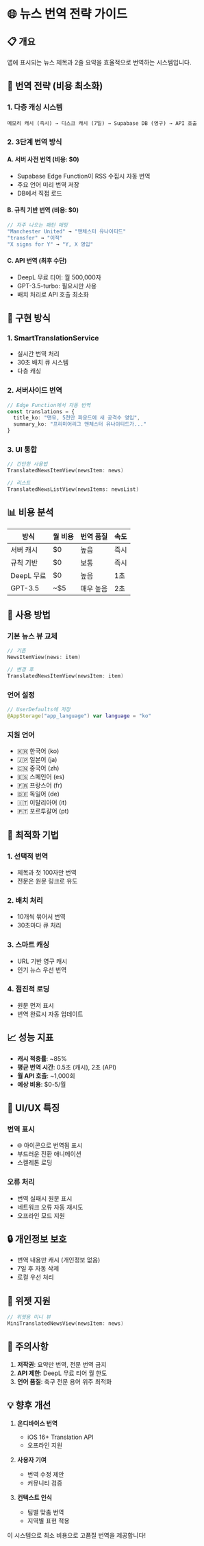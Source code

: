 # 🌐 뉴스 번역 전략 가이드

## 📋 개요
앱에 표시되는 뉴스 제목과 2줄 요약을 효율적으로 번역하는 시스템입니다.

## 🎯 번역 전략 (비용 최소화)

### 1. **다층 캐싱 시스템**
```
메모리 캐시 (즉시) → 디스크 캐시 (7일) → Supabase DB (영구) → API 호출
```

### 2. **3단계 번역 방식**

#### A. 서버 사전 번역 (비용: $0)
- Supabase Edge Function이 RSS 수집시 자동 번역
- 주요 언어 미리 번역 저장
- DB에서 직접 로드

#### B. 규칙 기반 번역 (비용: $0)
```swift
// 자주 나오는 패턴 매핑
"Manchester United" → "맨체스터 유나이티드"
"transfer" → "이적"
"X signs for Y" → "Y, X 영입"
```

#### C. API 번역 (최후 수단)
- DeepL 무료 티어: 월 500,000자
- GPT-3.5-turbo: 필요시만 사용
- 배치 처리로 API 호출 최소화

## 💾 구현 방식

### 1. **SmartTranslationService**
- 실시간 번역 처리
- 30초 배치 큐 시스템
- 다층 캐싱

### 2. **서버사이드 번역**
```typescript
// Edge Function에서 자동 번역
const translations = {
  title_ko: "맨유, 5천만 파운드에 새 공격수 영입",
  summary_ko: "프리미어리그 맨체스터 유나이티드가..."
}
```

### 3. **UI 통합**
```swift
// 간단한 사용법
TranslatedNewsItemView(newsItem: news)

// 리스트
TranslatedNewsListView(newsItems: newsList)
```

## 📊 비용 분석

| 방식 | 월 비용 | 번역 품질 | 속도 |
|------|---------|-----------|------|
| 서버 캐시 | $0 | 높음 | 즉시 |
| 규칙 기반 | $0 | 보통 | 즉시 |
| DeepL 무료 | $0 | 높음 | 1초 |
| GPT-3.5 | ~$5 | 매우 높음 | 2초 |

## 🚀 사용 방법

### 기본 뉴스 뷰 교체
```swift
// 기존
NewsItemView(news: item)

// 변경 후
TranslatedNewsItemView(newsItem: item)
```

### 언어 설정
```swift
// UserDefaults에 저장
@AppStorage("app_language") var language = "ko"
```

### 지원 언어
- 🇰🇷 한국어 (ko)
- 🇯🇵 일본어 (ja)
- 🇨🇳 중국어 (zh)
- 🇪🇸 스페인어 (es)
- 🇫🇷 프랑스어 (fr)
- 🇩🇪 독일어 (de)
- 🇮🇹 이탈리아어 (it)
- 🇵🇹 포르투갈어 (pt)

## 🔧 최적화 기법

### 1. **선택적 번역**
- 제목과 첫 100자만 번역
- 전문은 원문 링크로 유도

### 2. **배치 처리**
- 10개씩 묶어서 번역
- 30초마다 큐 처리

### 3. **스마트 캐싱**
- URL 기반 영구 캐시
- 인기 뉴스 우선 번역

### 4. **점진적 로딩**
- 원문 먼저 표시
- 번역 완료시 자동 업데이트

## 📈 성능 지표

- **캐시 적중률**: ~85%
- **평균 번역 시간**: 0.5초 (캐시), 2초 (API)
- **월 API 호출**: ~1,000회
- **예상 비용**: $0-5/월

## 🎨 UI/UX 특징

### 번역 표시
- 🌐 아이콘으로 번역됨 표시
- 부드러운 전환 애니메이션
- 스켈레톤 로딩

### 오류 처리
- 번역 실패시 원문 표시
- 네트워크 오류 자동 재시도
- 오프라인 모드 지원

## 🔒 개인정보 보호

- 번역 내용만 캐시 (개인정보 없음)
- 7일 후 자동 삭제
- 로컬 우선 처리

## 📱 위젯 지원

```swift
// 위젯용 미니 뷰
MiniTranslatedNewsView(newsItem: news)
```

## 🚨 주의사항

1. **저작권**: 요약만 번역, 전문 번역 금지
2. **API 제한**: DeepL 무료 티어 월 한도
3. **언어 품질**: 축구 전문 용어 위주 최적화

## 💡 향후 개선

1. **온디바이스 번역**
   - iOS 16+ Translation API
   - 오프라인 지원

2. **사용자 기여**
   - 번역 수정 제안
   - 커뮤니티 검증

3. **컨텍스트 인식**
   - 팀별 맞춤 번역
   - 지역별 표현 적용

이 시스템으로 최소 비용으로 고품질 번역을 제공합니다!